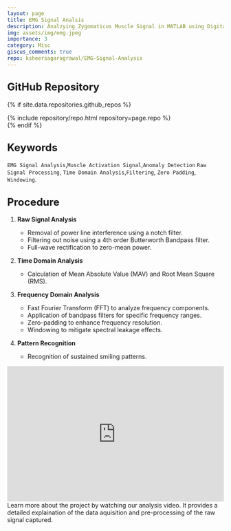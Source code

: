 ```yaml
---
layout: page
title: EMG Signal Analsis
description: Analzying Zygomaticus Muscle Signal in MATLAB using Digital Signal Processing techniques.
img: assets/img/emg.jpeg
importance: 3
category: Misc
giscus_comments: true
repo: ksheersagaragrawal/EMG-Signal-Analysis
---
```


## <span style="font-size: 24px;font-weight: bold;">GitHub Repository</span>
{% if site.data.repositories.github_repos %}
<div class="repositories d-flex flex-wrap flex-md-row flex-column justify-content-between align-items-center">
    {% include repository/repo.html repository=page.repo %}
</div>
{% endif %}

## <span style="font-size: 24px;font-weight: bold;">Keywords<a href="{{ site.baseurl }}/assets/pdf/emg.pdf" title="CV"><i class="fas fa-file-pdf"></i></a></span>
`EMG Signal Analysis`,`Muscle Activation Signal`,`Anomaly Detection` `Raw Signal Processing`, `Time Domain Analysis`,`Filtering`, `Zero Padding`, `Windowing`.


## <span style="font-size: 24px;font-weight: bold;">Procedure</span>
1. **Raw Signal Analysis**
   - Removal of power line interference using a notch filter.
   - Filtering out noise using a 4th order Butterworth Bandpass filter.
   - Full-wave rectification to zero-mean power.

2. **Time Domain Analysis**
   - Calculation of Mean Absolute Value (MAV) and Root Mean Square (RMS).

3. **Frequency Domain Analysis**
   - Fast Fourier Transform (FFT) to analyze frequency components.
   - Application of bandpass filters for specific frequency ranges.
   - Zero-padding to enhance frequency resolution.
   - Windowing to mitigate spectral leakage effects.

4. **Pattern Recognition**
   - Recognition of sustained smiling patterns.


<div class="row">
    <div class="col-sm">
        <iframe width="100%" height="315" src="https://www.youtube.com/watch?v=yzUZTIryukM" frameborder="0" allowfullscreen></iframe>
    </div>
</div>
<div class="caption">
    Learn more about the project by watching our analysis video. It provides a detailed explaination of the data aquisition and pre-processing of the raw signal captured. 
</div>

